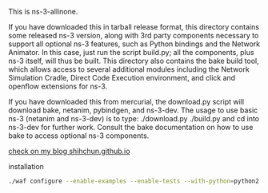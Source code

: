 This is ns-3-allinone.

If you have downloaded this in tarball release format, this directory
contains some released ns-3 version, along with 3rd party components
necessary to support all optional ns-3 features, such as Python
bindings and the Network Animator.  In this case, just run the
script build.py; all the components, plus ns-3 itself, will thus be
built.  This directory also contains the bake build tool, which allows
access to several additional modules including the Network Simulation
Cradle, Direct Code Execution environment, and click and openflow 
extensions for ns-3.

If you have downloaded this from mercurial, the download.py script will
download bake, netanim, pybindgen, and ns-3-dev.  The usage to use
basic ns-3 (netanim and ns-3-dev) is to type:
./download.py
./build.py
and cd into ns-3-dev for further work.  Consult the bake documentation
on how to use bake to access optional ns-3 components.

[check on my blog shihchun.github.io](https://shihchun.github.io/ns3_installation/)

installation

```sh
./waf configure --enable-examples --enable-tests --with-python=python2 --enable-mpi
```

